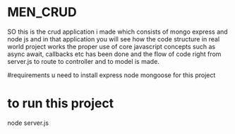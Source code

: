 # MEN_CRUD
SO this is the crud application i made which consists of mongo express and node js and in that application you will see how the code structure in real world project works
the proper use of core javascript concepts such as async await, callbacks etc has been done and the flow of code right from server.js to route to controller and to model is made.

#requirements
u need to install express node mongoose for this project

# to run this project
node server.js
